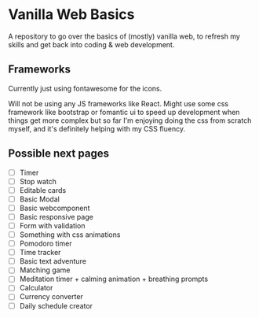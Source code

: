 # Vanilla Web Basics

A repository to go over the basics of (mostly) vanilla web, to refresh my skills and get back into coding & web development.

## Frameworks
Currently just using fontawesome for the icons.

Will not be using any JS frameworks like React. Might use some css framework like bootstrap or fomantic ui to speed up development when things get more complex but so far I'm enjoying doing the css from scratch myself, and it's definitely helping with my CSS fluency.

## Possible next pages

- [ ] Timer
- [ ] Stop watch
- [ ] Editable cards
- [ ] Basic Modal
- [ ] Basic webcomponent
- [ ] Basic responsive page
- [ ] Form with validation
- [ ] Something with css animations
- [ ] Pomodoro timer
- [ ] Time tracker
- [ ] Basic text adventure
- [ ] Matching game
- [ ] Meditation timer + calming animation + breathing prompts
- [ ] Calculator
- [ ] Currency converter
- [ ] Daily schedule creator